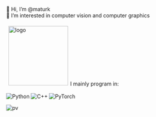 👋 Hi, I’m @maturk <br>
👀 I’m interested in computer vision and computer graphics

<!---
maturk/maturk is a ✨ special ✨ repository because its `README.md` (this file) appears on your GitHub profile.
You can click the Preview link to take a look at your changes.
--->

<!---<img src="https://github-readme-stats.vercel.app/api/top-langs/?username=maturk&size_weight=0.0&count_weight=1&layout=compact&theme=github_dark" alt="logo" height="160" align="left" style="margin: 6px; margin-bottom: 20px;"  /> -->
<img src="https://github-readme-stats-sigma-five.vercel.app/api?username=maturk&show_icons=true&theme=dark&show=reviews" alt="logo" height="160" align="left" style="margin: 6px; margin-bottom: 20px;" />

<br></br>
<br></br>
<br></br>
<br></br>
<br>
I mainly program in:
<br><br>
![Python](https://img.shields.io/badge/python-3670A0?style=for-the-badge&logo=python&logoColor=ffdd54)
![C++](https://img.shields.io/badge/c++-%2300599C.svg?style=for-the-badge&logo=c%2B%2B&logoColor=white)
![PyTorch](https://img.shields.io/badge/PyTorch-%23EE4C2C.svg?style=for-the-badge&logo=PyTorch&logoColor=white)

![pv](https://pageview.vercel.app/?github_user=maturk)

